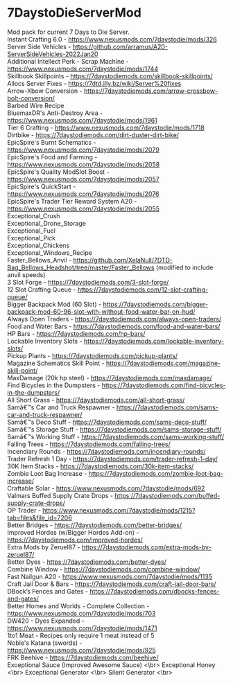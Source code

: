 # 7DaystoDieServerMod
 Mod pack for current 7 Days to Die Server.
 <br/>
Instant Crafting 6.0 - https://www.nexusmods.com/7daystodie/mods/326<br/>
Server Side Vehicles - https://github.com/arramus/A20-ServerSideVehicles-2022Jan20<br/>
Additional Intellect Perk - Scrap Machine - https://www.nexusmods.com/7daystodie/mods/1744<br/>
Skillbook Skillpoints - https://7daystodiemods.com/skillbook-skillpoints/<br/>
Allocs Server Fixes - https://7dtd.illy.bz/wiki/Server%20fixes<br/>
Arrow-Xbow Conversion - https://7daystodiemods.com/arrow-crossbow-bolt-conversion/<br/>
Barbed Wire Recipe<br/>
BluemaxDR's Anti-Destroy Area - https://www.nexusmods.com/7daystodie/mods/1961<br/>
Tier 6 Crafting - https://www.nexusmods.com/7daystodie/mods/1718<br/>
Dirtbike - https://7daystodiemods.com/dirt-duster-dirt-bike/<br/>
EpicSpire's Burnt Schematics - https://www.nexusmods.com/7daystodie/mods/2079<br/>
EpicSpire's Food and Farming - https://www.nexusmods.com/7daystodie/mods/2058<br/>
EpicSpire's Quality ModSlot Boost - https://www.nexusmods.com/7daystodie/mods/2057<br/>
EpicSpire's QuickStart - https://www.nexusmods.com/7daystodie/mods/2076<br/>
EpicSpire's Trader Tier Reward System A20 - https://www.nexusmods.com/7daystodie/mods/2055<br/>
Exceptional_Crush<br/>
Exceptional_Drone_Storage<br/>
Exceptional_Fuel<br/>
Exceptional_Pick<br/>
Exceptional_Chickens</br>
Exceptional_Windows_Recipe<br/>
Faster_Bellows_Anvil - https://github.com/XelaNull/7DTD-Bag_Bellows_Headshot/tree/master/Faster_Bellows (modified to include anvil speeds)<br/>
3 Slot Forge - https://7daystodiemods.com/3-slot-forge/<br/>
12 Slot Crafting Queue - https://7daystodiemods.com/12-slot-crafting-queue/<br/>
Bigger Backpack Mod (60 Slot) - https://7daystodiemods.com/bigger-backpack-mod-60-96-slot-with-without-food-water-bar-on-hud/<br/>
Always Open Traders - https://7daystodiemods.com/always-open-traders/<br/>
Food and Water Bars - https://7daystodiemods.com/food-and-water-bars/<br/>
HP Bars - https://7daystodiemods.com/hp-bars/<br/>
Lockable Inventory Slots - https://7daystodiemods.com/lockable-inventory-slots/<br/>
Pickup Plants - https://7daystodiemods.com/pickup-plants/<br/>
Magazine Schematics Skill Point - https://7daystodiemods.com/magazine-skill-point/<br/>
MaxDamage (20k hp steel) - https://7daystodiemods.com/maxdamage/<br/>
Find Bicycles in the Dumpsters - https://7daystodiemods.com/find-bicycles-in-the-dumpsters/<br/>
All Short Grass - https://7daystodiemods.com/all-short-grass/<br/>
Samâ€™s Car and Truck Respawner - https://7daystodiemods.com/sams-car-and-truck-respawner/<br/>
Samâ€™s Deco Stuff - https://7daystodiemods.com/sams-deco-stuff/<br/>
Samâ€™s Storage Stuff - https://7daystodiemods.com/sams-storage-stuff/<br/>
Samâ€™s Working Stuff - https://7daystodiemods.com/sams-working-stuff/<br/>
Falling Trees - https://7daystodiemods.com/falling-trees/<br/>
Incendiary Rounds - https://7daystodiemods.com/incendiary-rounds/<br/>
Trader Refresh 1 Day - https://7daystodiemods.com/trader-refresh-1-day/<br/>
30K Item Stacks - https://7daystodiemods.com/30k-item-stacks/<br/>
Zombie Loot Bag Increase - https://7daystodiemods.com/zombie-loot-bag-increase/ </br>
Craftable Solar - https://www.nexusmods.com/7daystodie/mods/692</br>
Valmars Buffed Supply Crate Drops - https://7daystodiemods.com/buffed-supply-crate-drops/</br>
OP Trader - https://www.nexusmods.com/7daystodie/mods/1215?tab=files&file_id=7206</br>
Better Bridges - https://7daystodiemods.com/better-bridges/</br>
Improved Hordes (w/Bigger Hordes Add-on) - https://7daystodiemods.com/improved-hordes/ </br>
Extra Mods by Zeruel87 - https://7daystodiemods.com/extra-mods-by-zeruel87/ </br>
Better Dyes - https://7daystodiemods.com/better-dyes/</br>
Combine Window - https://7daystodiemods.com/combine-window/</br>
Fast Nailgun A20 - https://www.nexusmods.com/7daystodie/mods/1135 </br>
Craft Jail Door & Bars - https://7daystodiemods.com/craft-jail-door-bars/ </br>
DBock’s Fences and Gates - https://7daystodiemods.com/dbocks-fences-and-gates/</br>
Better Homes and Worlds - Complete Collection - https://www.nexusmods.com/7daystodie/mods/703 </br>
DW420 - Dyes Expanded - https://www.nexusmods.com/7daystodie/mods/1471 </br>
1to1 Meat - Recipes only require 1 meat instead of 5 </br>
Noble's Katana (swords) - https://www.nexusmods.com/7daystodie/mods/925 </br>
FRK Beehive - https://7daystodiemods.com/beehive/ </br>
Exceptional Sauce (Improved Awesome Sauce) <\br>
Exceptional Honey <\br>
Exceptional Generator <\br>
Silent Generator <\br>
